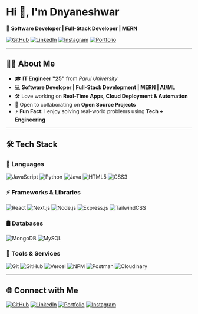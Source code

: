 # Hi 👋, I'm Dnyaneshwar

🚀 **Software Developer | Full-Stack Developer | MERN**

[![GitHub](https://img.shields.io/badge/GitHub-000?style=for-the-badge&logo=github&logoColor=white)](https://github.com/Dnyaneshwar1050)
[![LinkedIn](https://img.shields.io/badge/LinkedIn-0A66C2?style=for-the-badge&logo=linkedin&logoColor=white)](https://www.linkedin.com/in/dnyaneshwar-nalawade-2360902b7/)
[![Instagram](https://img.shields.io/badge/Instagram-E4405F?style=for-the-badge&logo=instagram&logoColor=white)](https://www.instagram.com/dnyaneshwar.20)
[![Portfolio](https://img.shields.io/badge/Portfolio-000000?style=for-the-badge&logo=vercel&logoColor=white)](https://portfolio-new-fxdg.onrender.com/)

---

## 👨‍💻 About Me

- 🎓 **IT Engineer "25"** from *Parul University*  
- 💻 **Software Developer | Full-Stack Development | MERN | AI/ML**    
- 🛠️ Love working on **Real-Time Apps, Cloud Deployment & Automation**  
- 🤝 Open to collaborating on **Open Source Projects**  
- ⚡ **Fun Fact:** I enjoy solving real-world problems using **Tech + Engineering**

---

## 🛠️ Tech Stack

### 🚀 Languages
![JavaScript](https://img.shields.io/badge/-JavaScript-F7DF1E?style=for-the-badge&logo=javascript&logoColor=black)
![Python](https://img.shields.io/badge/-Python-3776AB?style=for-the-badge&logo=python&logoColor=white)
![Java](https://img.shields.io/badge/-Java-007396?style=for-the-badge&logo=java&logoColor=white)
![HTML5](https://img.shields.io/badge/-HTML5-E34F26?style=for-the-badge&logo=html5&logoColor=white)
![CSS3](https://img.shields.io/badge/-CSS3-1572B6?style=for-the-badge&logo=css3)

### ⚡ Frameworks & Libraries
![React](https://img.shields.io/badge/-React-61DAFB?style=for-the-badge&logo=react&logoColor=black)
![Next.js](https://img.shields.io/badge/-Next.js-000000?style=for-the-badge&logo=nextdotjs)
![Node.js](https://img.shields.io/badge/-Node.js-339933?style=for-the-badge&logo=nodedotjs&logoColor=white)
![Express.js](https://img.shields.io/badge/-Express.js-000000?style=for-the-badge&logo=express)
![TailwindCSS](https://img.shields.io/badge/-Tailwind%20CSS-38B2AC?style=for-the-badge&logo=tailwindcss&logoColor=white)

### 🛢️ Databases
![MongoDB](https://img.shields.io/badge/-MongoDB-47A248?style=for-the-badge&logo=mongodb&logoColor=white)
![MySQL](https://img.shields.io/badge/-MySQL-4479A1?style=for-the-badge&logo=mysql&logoColor=white)

### 🧰 Tools & Services
![Git](https://img.shields.io/badge/-Git-F05032?style=for-the-badge&logo=git&logoColor=white)
![GitHub](https://img.shields.io/badge/-GitHub-181717?style=for-the-badge&logo=github)
![Vercel](https://img.shields.io/badge/-Vercel-000000?style=for-the-badge&logo=vercel&logoColor=white)
![NPM](https://img.shields.io/badge/-NPM-CB3837?style=for-the-badge&logo=npm&logoColor=white)
![Postman](https://img.shields.io/badge/-Postman-FF6C37?style=for-the-badge&logo=postman&logoColor=white)
![Cloudinary](https://img.shields.io/badge/-Cloudinary-3448C5?style=for-the-badge&logo=cloudinary&logoColor=white)

---

## 🌐 Connect with Me
[![GitHub](https://img.shields.io/badge/GitHub-000?style=for-the-badge&logo=github&logoColor=white)](https://github.com/Dnyaneshwar1050)
[![LinkedIn](https://img.shields.io/badge/LinkedIn-0A66C2?style=for-the-badge&logo=linkedin&logoColor=white)](https://www.linkedin.com/in/dnyaneshwar-nalawade-2360902b7/)
[![Portfolio](https://img.shields.io/badge/Portfolio-000000?style=for-the-badge&logo=vercel&logoColor=white)](https://portfolio-new-fxdg.onrender.com/)
[![Instagram](https://img.shields.io/badge/Instagram-E4405F?style=for-the-badge&logo=instagram&logoColor=white)](https://www.instagram.com/dnyaneshwar.20)
